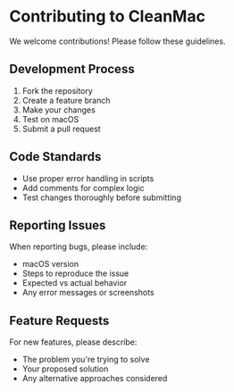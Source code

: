 # Contributing to CleanMac

We welcome contributions! Please follow these guidelines.

## Development Process

1. Fork the repository
2. Create a feature branch
3. Make your changes
4. Test on macOS
5. Submit a pull request

## Code Standards

- Use proper error handling in scripts
- Add comments for complex logic
- Test changes thoroughly before submitting

## Reporting Issues

When reporting bugs, please include:
- macOS version
- Steps to reproduce the issue
- Expected vs actual behavior
- Any error messages or screenshots

## Feature Requests

For new features, please describe:
- The problem you're trying to solve
- Your proposed solution
- Any alternative approaches considered

